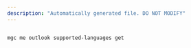 ```yaml
---
description: "Automatically generated file. DO NOT MODIFY"
---
```


```cli

mgc me outlook supported-languages get

```